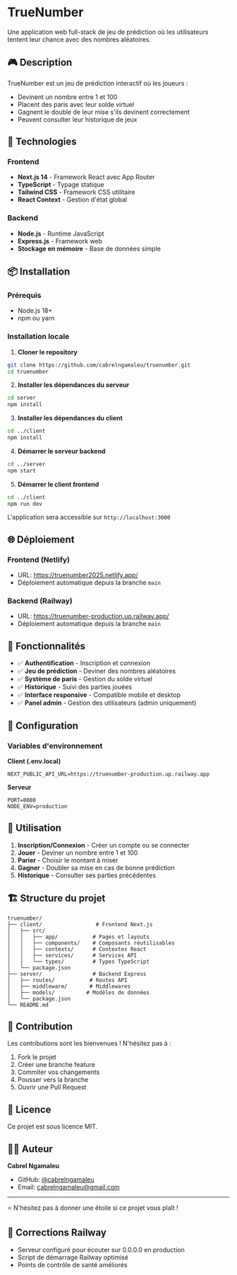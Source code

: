 # TrueNumber

Une application web full-stack de jeu de prédiction où les utilisateurs tentent leur chance avec des nombres aléatoires.

## 🎮 Description

TrueNumber est un jeu de prédiction interactif où les joueurs :
- Devinent un nombre entre 1 et 100
- Placent des paris avec leur solde virtuel
- Gagnent le double de leur mise s'ils devinent correctement
- Peuvent consulter leur historique de jeux

## 🚀 Technologies

### Frontend
- **Next.js 14** - Framework React avec App Router
- **TypeScript** - Typage statique
- **Tailwind CSS** - Framework CSS utilitaire
- **React Context** - Gestion d'état global

### Backend
- **Node.js** - Runtime JavaScript
- **Express.js** - Framework web
- **Stockage en mémoire** - Base de données simple

## 📦 Installation

### Prérequis
- Node.js 18+ 
- npm ou yarn

### Installation locale

1. **Cloner le repository**
```bash
git clone https://github.com/cabrelngamaleu/truenumber.git
cd truenumber
```

2. **Installer les dépendances du serveur**
```bash
cd server
npm install
```

3. **Installer les dépendances du client**
```bash
cd ../client
npm install
```

4. **Démarrer le serveur backend**
```bash
cd ../server
npm start
```

5. **Démarrer le client frontend**
```bash
cd ../client
npm run dev
```

L'application sera accessible sur `http://localhost:3000`

## 🌐 Déploiement

### Frontend (Netlify)
- URL: https://truenumber2025.netlify.app/
- Déploiement automatique depuis la branche `main`

### Backend (Railway)
- URL: https://truenumber-production.up.railway.app/
- Déploiement automatique depuis la branche `main`

## 🎯 Fonctionnalités

- ✅ **Authentification** - Inscription et connexion
- ✅ **Jeu de prédiction** - Deviner des nombres aléatoires
- ✅ **Système de paris** - Gestion du solde virtuel
- ✅ **Historique** - Suivi des parties jouées
- ✅ **Interface responsive** - Compatible mobile et desktop
- ✅ **Panel admin** - Gestion des utilisateurs (admin uniquement)

## 🔧 Configuration

### Variables d'environnement

**Client (.env.local)**
```
NEXT_PUBLIC_API_URL=https://truenumber-production.up.railway.app
```

**Serveur**
```
PORT=8080
NODE_ENV=production
```

## 📱 Utilisation

1. **Inscription/Connexion** - Créer un compte ou se connecter
2. **Jouer** - Deviner un nombre entre 1 et 100
3. **Parier** - Choisir le montant à miser
4. **Gagner** - Doubler sa mise en cas de bonne prédiction
5. **Historique** - Consulter ses parties précédentes

## 🏗️ Structure du projet

```
truenumber/
├── client/                 # Frontend Next.js
│   ├── src/
│   │   ├── app/           # Pages et layouts
│   │   ├── components/    # Composants réutilisables
│   │   ├── contexts/      # Contextes React
│   │   ├── services/      # Services API
│   │   └── types/         # Types TypeScript
│   └── package.json
├── server/                # Backend Express
│   ├── routes/           # Routes API
│   ├── middleware/       # Middlewares
│   ├── models/          # Modèles de données
│   └── package.json
└── README.md
```

## 🤝 Contribution

Les contributions sont les bienvenues ! N'hésitez pas à :
1. Fork le projet
2. Créer une branche feature
3. Commiter vos changements
4. Pousser vers la branche
5. Ouvrir une Pull Request

## 📄 Licence

Ce projet est sous licence MIT.

## 👨‍💻 Auteur

**Cabrel Ngamaleu**
- GitHub: [@cabrelngamaleu](https://github.com/cabrelngamaleu)
- Email: cabrelngamaleu@gmail.com

---

⭐ N'hésitez pas à donner une étoile si ce projet vous plaît !

## 🔧 Corrections Railway

- Serveur configuré pour écouter sur 0.0.0.0 en production
- Script de démarrage Railway optimisé
- Points de contrôle de santé améliorés